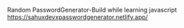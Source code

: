 Random PasswordGenerator-Build while learning javascript
https://sahuxdevxpasswordgenerator.netlify.app/

